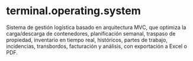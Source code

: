 # terminal.operating.system
Sistema de gestión logística basado en arquitectura MVC, que optimiza la carga/descarga de contenedores, planificación semanal, traspaso de propiedad, inventario en tiempo real, históricos, partes de trabajo, incidencias, transbordos, facturación y análisis, con exportación a Excel o PDF.

